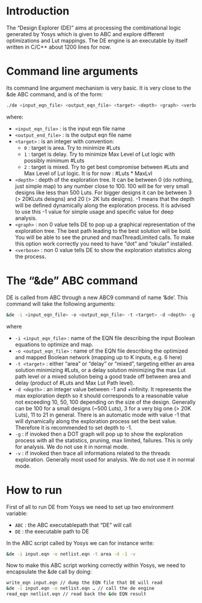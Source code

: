 # Introduction
The “Design Explorer (DE)” aims at processing the combinational logic generated by Yosys which is given to ABC and explore different optimizations and Lut mappings. The DE engine is an executable by itself written in C/C++ about 1200 lines for now.

# Command line arguments
Its command line argument mechanism is very basic. It is very close to the &de ABC command, and is of the form:
```bash
./de <input_eqn_file> <output_eqn_file> <target> <depth> <graph> <verbose>
```
where:
- `<input_eqn_file>` : is the input eqn file name
- `<output_end_file>` : is the output eqn file name
- `<target>` : is an integer with convention:
  - `0` : target is area. Try to minimize #Luts
  - `1` : target is delay. Try to minimize Max Level of Lut logic with possibly minimum #Luts
  - `2` : target is mixed. Try to get best compromise between #Luts and Max Level of Lut logic. It is for now : #Luts * MaxLvl
- `<depth>` : depth of the exploration tree. It can be between 0 (do nothing, just simple map) to any number close to 100. 100 will be for very small designs like less than 500 Luts. For bigger designs it can be between 3 (> 20KLuts deisgns) and 20 (> 2K luts designs). -1 means that the depth will be defined dynamically along the exploration process. It is advised to use this -1 value for simple usage and specific value for deep analysis.
- `<graph>` : non 0 value tells DE to pop up a graphical representation of the exploration tree. The best path leading to the best solution will be bold. You will be able to see the pruned and maxThreadLimited calls. To make this option work correctly you need to have “dot” and “okular” installed.
- `<verbose>` : non 0 value tells DE to show the exploration statistics along the process.

# The “&de” ABC command
DE is called from ABC through a new ABC9 command of name ‘&de’. This command will take the following arguments:
```bash
&de -i <input_eqn_file> -o <output_eqn_file> -t <target> -d <depth> -g -v
```
where
- `-i <input_eqn_file>` : name of the EQN file describing the input Boolean equations to optimize and map.
- `-o <output_eqn_file>` : name of the EQN file describing the optimized and mapped Boolean network (mapping up to K inputs, e.g. 6 here)
- `-t <target>` : either “area” or “delay” or “mixed”, targeting either an area solution minimizing #Luts, or a delay solution minimizing the max Lut path level or a mixed solution being a good trade off between area and delay (product of #Luts and Max Lut Path level).
- `-d <depth>` : an integer value between -1 and +infinity. It represents the max exploration depth so it should corresponds to a reasonable value not exceeding 10, 50, 100 depending on the size of the design. Generally can be 100 for a small designs (~500 Luts), 3 for a very big one (> 20K Luts), 11 to 21 in general. There is an automatic mode with value -1 that will dynamically along the exploration process set the best value. Therefore it is recommended to set depth to -1.
- `-g` : if invoked then a DOT graph will pop up to show the exploration process with all the statistics, pruning, max limited, failures. This is only for analysis. We do not use it in normal mode.
- `-v` : if invoked then trace all informations related to the threads exploration. Generally most used for analysis. We do not use it in normal mode.

# How to run
First of all to run DE from Yosys we need to set up two environment variable:
- `ABC` : the ABC executablepath that “DE” will call
- `DE` : the executable path to DE

In the ABC script called by Yosys we can for instance write:
```bash
&de -i input.eqn -o netlist.eqn -t area -d -1 -v
```
Now to make this ABC script working correctly within Yosys, we need to encapsulate the &de call by doing:
```bash
write_eqn input.eqn // dump the EQN file that DE will read
&de -i input.eqn -o netlist.eqn … // call the de engine
read_eqn netlist.eqn // read back the &de EQN result
```
